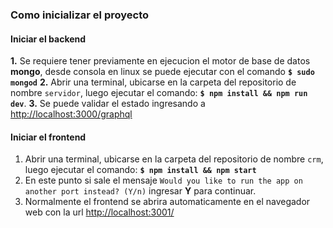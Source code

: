 ### Como inicializar el proyecto

#### Iniciar el backend
**1.** Se requiere tener previamente en ejecucion el motor de base de datos **mongo**, desde consola en linux se puede ejecutar con el comando **`$ sudo mongod`**
**2.** Abrir una terminal, ubicarse en la carpeta del repositorio de nombre `servidor`, luego ejecutar el comando: **`$ npm install && npm run dev`**.
**3.** Se puede validar el estado ingresando a <http://localhost:3000/graphql>

#### Iniciar el frontend
1. Abrir una terminal, ubicarse en la carpeta del repositorio de nombre `crm`, luego ejecutar el comando: **`$ npm install && npm start`**
2. En este punto si sale el mensaje `Would you like to run the app on another port instead? (Y/n)` ingresar **Y** para continuar.
3. Normalmente el frontend se abrira automaticamente en el navegador web con la url <http://localhost:3001/>

